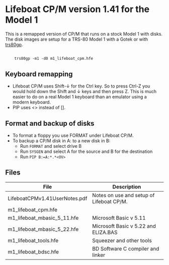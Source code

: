 # Lifeboat CP/M version 1.41 for the Model 1

This is a remapped version of CP/M that runs on a stock Model 1 with disks.
The disk images are setup for a TRS-80 Model 1 with a Gotek or with
[trs80gp](http://48k.ca/trs80gp.html).

##
		trs80gp -m1 -d0 m1_lifeboat_cpm.hfe

## Keyboard remapping

* Lifeboat CP/M uses Shift-↓ for the Ctrl key. So to press Ctrl-Z you would
  hold down the Shift and ↓ keys and then press Z. This is much easier to do on
  a real Model 1 keyboard than an emulator using a modern keyboard.
* PIP uses <> instead of [].

## Format and backup of disks

* To format a floppy you use FORMAT under Lifeboat CP/M.
* To backup a CP/M disk in A: to a new disk in B:
  * Run ```FORMAT``` and select drive B
  * Run ```SYSGEN``` and select A for the source and B for the destination
  * Run ```PIP B:=A:*.*<OV>```

## Files

| File | Description |
|------|-------------|
| LifeboatCPMv1.41UserNotes.pdf | Notes on use and setup of Lifeboat CP/M. |
| m1_lifeboat_cpm.hfe |
| m1_lifeboat_mbasic_5_11.hfe | Microsoft Basic v 5.11 |
| m1_lifeboat_mbasic_5_22.hfe | Microsoft Basic v 5.22 and ELIZA.BAS |
| m1_lifeboat_tools.hfe | Squeezer and other tools |
| m1_lifeboat_bdsc.hfe | BD Software C compiler and linker |
